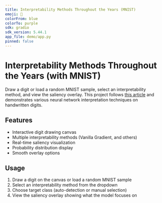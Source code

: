 ```yaml
---
title: Interpretability Methods Throughout the Years (MNIST)
emoji: 🧠
colorFrom: blue
colorTo: purple
sdk: gradio
sdk_version: 5.44.1
app_file: demo/app.py
pinned: false
---
```


# Interpretability Methods Throughout the Years (with MNIST)

Draw a digit or load a random MNIST sample, select an interpretability method, and view the saliency overlay. This project follows [this article](https://thegradient.pub/a-visual-history-of-interpretation-for-image-recognition/) and demonstrates various neural network interpretation techniques on handwritten digits.

## Features
- Interactive digit drawing canvas
- Multiple interpretability methods (Vanilla Gradient, and others)
- Real-time saliency visualization
- Probability distribution display
- Smooth overlay options

## Usage
1. Draw a digit on the canvas or load a random MNIST sample
2. Select an interpretability method from the dropdown
3. Choose target class (auto-detection or manual selection)
4. View the saliency overlay showing what the model focuses on
